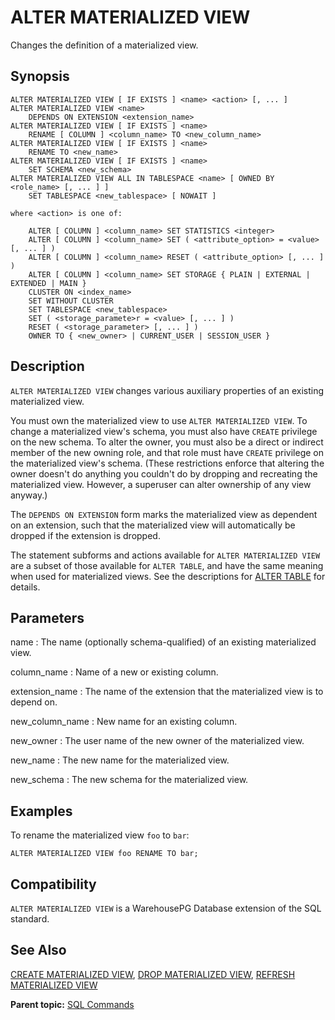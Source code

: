 # ALTER MATERIALIZED VIEW 

Changes the definition of a materialized view.

## <a id="section2"></a>Synopsis 

``` {#sql_command_synopsis}
ALTER MATERIALIZED VIEW [ IF EXISTS ] <name> <action> [, ... ]
ALTER MATERIALIZED VIEW <name>
    DEPENDS ON EXTENSION <extension_name>
ALTER MATERIALIZED VIEW [ IF EXISTS ] <name>
    RENAME [ COLUMN ] <column_name> TO <new_column_name>
ALTER MATERIALIZED VIEW [ IF EXISTS ] <name>
    RENAME TO <new_name>
ALTER MATERIALIZED VIEW [ IF EXISTS ] <name>
    SET SCHEMA <new_schema>
ALTER MATERIALIZED VIEW ALL IN TABLESPACE <name> [ OWNED BY <role_name> [, ... ] ]
    SET TABLESPACE <new_tablespace> [ NOWAIT ]

where <action> is one of:

    ALTER [ COLUMN ] <column_name> SET STATISTICS <integer>
    ALTER [ COLUMN ] <column_name> SET ( <attribute_option> = <value> [, ... ] )
    ALTER [ COLUMN ] <column_name> RESET ( <attribute_option> [, ... ] )
    ALTER [ COLUMN ] <column_name> SET STORAGE { PLAIN | EXTERNAL | EXTENDED | MAIN }
    CLUSTER ON <index_name>
    SET WITHOUT CLUSTER
    SET TABLESPACE <new_tablespace>
    SET ( <storage_paramete>r = <value> [, ... ] )
    RESET ( <storage_parameter> [, ... ] )
    OWNER TO { <new_owner> | CURRENT_USER | SESSION_USER }
```

## <a id="section3"></a>Description 

`ALTER MATERIALIZED VIEW` changes various auxiliary properties of an existing materialized view.

You must own the materialized view to use `ALTER MATERIALIZED VIEW`. To change a materialized view's schema, you must also have `CREATE` privilege on the new schema. To alter the owner, you must also be a direct or indirect member of the new owning role, and that role must have `CREATE` privilege on the materialized view's schema. \(These restrictions enforce that altering the owner doesn't do anything you couldn't do by dropping and recreating the materialized view. However, a superuser can alter ownership of any view anyway.\)

The `DEPENDS ON EXTENSION` form marks the materialized view as dependent on an extension, such that the materialized view will automatically be dropped if the extension is dropped.

The statement subforms and actions available for `ALTER MATERIALIZED VIEW` are a subset of those available for `ALTER TABLE`, and have the same meaning when used for materialized views. See the descriptions for [ALTER TABLE](ALTER_TABLE.html) for details.

## <a id="section4"></a>Parameters 

name
:   The name \(optionally schema-qualified\) of an existing materialized view.

column\_name
:   Name of a new or existing column.

extension\_name
:   The name of the extension that the materialized view is to depend on.

new\_column\_name
:   New name for an existing column.

new\_owner
:   The user name of the new owner of the materialized view.

new\_name
:   The new name for the materialized view.

new\_schema
:   The new schema for the materialized view.

## <a id="section6"></a>Examples 

To rename the materialized view `foo` to `bar`:

```
ALTER MATERIALIZED VIEW foo RENAME TO bar;
```

## <a id="section7"></a>Compatibility 

`ALTER MATERIALIZED VIEW` is a WarehousePG Database extension of the SQL standard.

## <a id="section8"></a>See Also 

[CREATE MATERIALIZED VIEW](CREATE_MATERIALIZED_VIEW.html), [DROP MATERIALIZED VIEW](DROP_MATERIALIZED_VIEW.html), [REFRESH MATERIALIZED VIEW](REFRESH_MATERIALIZED_VIEW.html)

**Parent topic:** [SQL Commands](../sql_commands/sql_ref.html)

